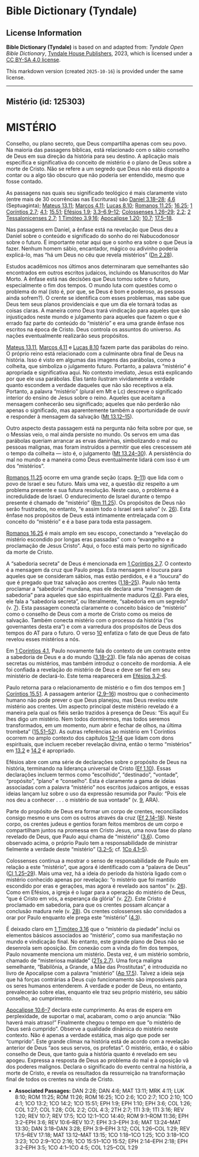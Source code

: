 # Bible Dictionary (Tyndale)

## License Information

**Bible Dictionary (Tyndale)** is based on and adapted from: _Tyndale Open Bible Dictionary_, [Tyndale House Publishers](https://tyndaleopenresources.com/), 2023, which is licensed under a [CC BY-SA 4.0 license](https://creativecommons.org/licenses/by-sa/4.0/legalcode.en).

This markdown version (created `2025-10-16`) is provided under the same license.



--------------------------------

## Mistério (id: 125303)

MISTÉRIO
========

Conselho, ou plano secreto, que Deus compartilha apenas com seu povo. Na maioria das passagens bíblicas, está relacionado com o sábio conselho de Deus em sua direção da história para seu destino. A aplicação mais específica e significativa do conceito de mistério é o plano de Deus sobre a morte de Cristo. Não se refere a um segredo que Deus não está disposto a contar ou a algo tão obscuro que não poderia ser entendido, mesmo que fosse contado.

As passagens nas quais seu significado teológico é mais claramente visto (entre mais de 30 ocorrências nas Escrituras) são [Daniel 3\.18–28](https://ref.ly/Dan3:18-Dan3:28); [4\.6](https://ref.ly/Dan4:6) (Septuaginta); [Mateus 13\.11](https://ref.ly/Matt13:11); [Marcos 4\.11](https://ref.ly/Mark4:11); [Lucas 8\.10](https://ref.ly/Luke8:10); [Romanos 11\.25](https://ref.ly/Rom11:25); [16\.25](https://ref.ly/Rom16:25); [1 Coríntios 2\.7](https://ref.ly/1Cor2:7); [4\.1](https://ref.ly/1Cor4:1); [15\.51](https://ref.ly/1Cor15:51); [Efésios 1\.9](https://ref.ly/Eph1:9); [3\.3–6,9–12](https://ref.ly/Eph3:3-Eph3:6); [Colossenses 1\.26–29](https://ref.ly/Col1:26-Col1:29); [2\.2](https://ref.ly/Col2:2); [2 Tessalonicenses 2\.7](https://ref.ly/2Thess2:7); [1 Timóteo 3\.9,16](https://ref.ly/1Tim3:9); [Apocalipse 1\.20](https://ref.ly/Rev1:20); [10\.7](https://ref.ly/Rev10:7); [17\.5–18](https://ref.ly/Rev17:5-Rev17:18).

Nas passagens em Daniel, a ênfase está na revelação que Deus deu a Daniel sobre o conteúdo e significado do sonho do rei Nabucodonosor sobre o futuro. É importante notar aqui que o sonho era sobre o que Deus ia fazer. Nenhum homem sábio, encantador, mágico ou adivinho poderia explicá\-lo, mas “há um Deus no céu que revela mistérios” ([Dn 2\.28](https://ref.ly/Dan2:28)).

Estudos acadêmicos nos últimos anos determinaram que semelhantes são encontrados em outros escritos judaicos, incluindo os Manuscritos do Mar Morto. A ênfase está nas decisões que Deus tomou sobre o futuro, especialmente o fim dos tempos. O mundo luta com questões como o problema do mal (isto é, por que, se Deus é bom e poderoso, as pessoas ainda sofrem?). O crente se identifica com esses problemas, mas sabe que Deus tem seus planos providenciais e que um dia ele tornará todas as coisas claras. A maneira como Deus trará vindicação para aqueles que são injustiçados neste mundo e julgamento para aqueles que fazem o que é errado faz parte do conteúdo do “mistério” e era uma grande ênfase nos escritos na época de Cristo. Deus controla os assuntos do universo. As nações eventualmente realizarão seus propósitos.

[Mateus 13\.11](https://ref.ly/Matt13:11), [Marcos 4\.11](https://ref.ly/Mark4:11) e [Lucas 8\.10](https://ref.ly/Luke8:10) fazem parte das parábolas do reino. O próprio reino está relacionado com a culminante obra final de Deus na história. Isso é visto em algumas das imagens das parábolas, como a colheita, que simboliza o julgamento futuro. Portanto, a palavra “mistério” é apropriada e significativa aqui. No contexto imediato, Jesus está explicando por que ele usa parábolas. Elas tanto ilustram vividamente a verdade quanto escondem a verdade daqueles que não são receptivos a ela. Portanto, a palavra “mistério” (plural em Mt e Lc) descreve o significado interior do ensino de Jesus sobre o reino. Aqueles que aceitam a mensagem conhecerão seu significado; aqueles que não perderão não apenas o significado, mas aparentemente também a oportunidade de ouvir e responder à mensagem da salvação ([Mt 13\.12–15](https://ref.ly/Matt13:12-Matt13:15)).

Outro aspecto desta passagem está na pergunta não feita sobre por que, se o Messias veio, o mal ainda persiste no mundo. Os servos em uma das parábolas queriam arrancar as ervas daninhas, simbolizando o mal ou pessoas malignas, mas foram instruídos a permitir que eles crescessem até o tempo da colheita — isto é, o julgamento ([Mt 13\.24–30](https://ref.ly/Matt13:24-Matt13:30)). A persistência do mal no mundo e a maneira como Deus eventualmente lidará com isso é um dos “mistérios”.

[Romanos 11\.25](https://ref.ly/Rom11:25) ocorre em uma grande seção (caps. [9–11](https://ref.ly/Rom9:1-Rom11:36)) que lida com o povo de Israel e seu futuro. Mais uma vez, a questão diz respeito a um problema presente e sua futura resolução. Neste caso, o problema é a incredulidade de Israel. O endurecimento de Israel durante o tempo presente é chamado de “mistério” ([Rm 11\.25](https://ref.ly/Rom11:25)). Os propósitos de Deus não serão frustrados, no entanto, “e assim todo o Israel será salvo” (v. [26](https://ref.ly/Rom11:26)). Esta ênfase nos propósitos de Deus está intimamente entrelaçada com o conceito do “mistério” e é a base para toda esta passagem.

[Romanos 16\.25](https://ref.ly/Rom16:25) é mais amplo em seu escopo, conectando a “revelação do mistério escondido por longas eras passadas” com o “evangelho e a proclamação de Jesus Cristo”. Aqui, o foco está mais perto no significado da morte de Cristo.

A “sabedoria secreta” de Deus é mencionada em [1 Coríntios 2\.7](https://ref.ly/1Cor2:7). O contexto é a mensagem da cruz que Paulo prega. Esta mensagem é loucura para aqueles que se consideram sábios, mas estão perdidos, e é a “loucura” do que é pregado que traz salvação aos crentes ([1\.18–25](https://ref.ly/1Cor1:18-1Cor1:25)). Paulo não tenta proclamar a “sabedoria” mundana, mas ele declara uma “mensagem de sabedoria” para aqueles que são espiritualmente maduros ([2\.6](https://ref.ly/1Cor2:6)). Para eles, ele fala a “sabedoria secreta”, ou literalmente, “sabedoria em um segredo” (v. [7](https://ref.ly/1Cor2:7)). Esta passagem conecta claramente o conceito básico de “mistério” como o conselho de Deus com a morte de Cristo como os meios de salvação. Também conecta mistério com o processo da história (“os governantes desta era”) e com a varredura dos propósitos de Deus dos tempos do AT para o futuro. O verso [10](https://ref.ly/1Cor2:10) enfatiza o fato de que Deus de fato revelou esses mistérios a nós.

Em [1 Coríntios 4\.1](https://ref.ly/1Cor4:1), Paulo novamente fala do contexto de um contraste entre a sabedoria de Deus e a do mundo ([3\.18–23](https://ref.ly/1Cor3:18-1Cor3:23)). Ele fala não apenas de coisas secretas ou mistérios, mas também introduz o conceito de mordomia. A ele foi confiada a revelação do mistério de Deus e deve ser fiel em seu ministério de declará\-lo. Este tema reaparecerá em [Efésios 3\.2–6](https://ref.ly/Eph3:2-Eph3:6).

Paulo retorna para o relacionamento de mistério e o fim dos tempos em [1 Coríntios 15\.51](https://ref.ly/1Cor15:51). A passagem anterior ([2\.9–16](https://ref.ly/1Cor2:9-1Cor2:16)) mostrou que o conhecimento humano não pode prever o que Deus planejou, mas Deus revelou este mistério aos crentes. Um aspecto principal deste mistério revelado é a maneira pela qual os fiéis serão trazidos à presença de Deus: “Eis aqui! Eu lhes digo um mistério. Nem todos dormiremos, mas todos seremos transformados, em um momento, num abrir e fechar de olhos, na última trombeta” ([15\.51–52](https://ref.ly/1Cor15:51-1Cor15:52)). As outras referências ao mistério em 1 Coríntios ocorrem no amplo contexto dos capítulos [12–14](https://ref.ly/1Cor12:1-1Cor14:40) que lidam com dons espirituais, que incluem receber revelação divina, então o termo “mistérios” em [13\.2](https://ref.ly/1Cor13:2) e [14\.2](https://ref.ly/1Cor14:2) é apropriado.

Efésios abre com uma série de declarações sobre o propósito de Deus na história, terminando na liderança universal de Cristo ([Ef 1\.10](https://ref.ly/Eph1:10)). Essas declarações incluem termos como “escolhido”, “destinado”, “vontade”, “propósito”, “plano” e “conselho”. Esta é claramente a gama de ideias associadas com a palavra “mistério” nos escritos judaicos antigos, e essas ideias lançam luz sobre o uso da expressão resumida por Paulo: “Pois ele nos deu a conhecer . . . o mistério de sua vontade” (v. [9](https://ref.ly/Eph1:9), ARA).

Parte do propósito de Deus era formar um corpo de crentes, reconciliados consigo mesmo e uns com os outros através da cruz ([Ef 2\.14–18](https://ref.ly/Eph2:14-Eph2:18)). Neste corpo, os crentes judeus e gentios foram feitos membros de um corpo e compartilham juntos na promessa em Cristo Jesus, uma nova fase do plano revelado de Deus, que Paulo aqui chama de “mistério” ([3\.6](https://ref.ly/Eph3:6)). Como observado acima, o próprio Paulo tem a responsabilidade de ministrar fielmente a verdade deste “mistério” ([3\.2–5](https://ref.ly/Eph3:2-Eph3:5); cf. [1Co 4\.1–5](https://ref.ly/1Cor4:1-1Cor4:5)).

Colossenses continua a mostrar o senso de responsabilidade de Paulo em relação a este “mistério”, que agora é identificado com a “palavra de Deus” ([Cl 1\.25–29](https://ref.ly/Col1:25-Col1:29)). Mais uma vez, há a ideia do período da história ligado com o mistério conhecido apenas por revelação: “o mistério que foi mantido escondido por eras e gerações, mas agora é revelado aos santos” (v. [26](https://ref.ly/Col1:26)). Como em Efésios, a igreja é o lugar para a operação do mistério de Deus, “que é Cristo em vós, a esperança da glória” (v. [27](https://ref.ly/Col1:27)). Este Cristo é proclamado em sabedoria, para que os crentes possam alcançar a conclusão madura nele (v. [28](https://ref.ly/Col1:28)). Os crentes colossenses são convidados a orar por Paulo enquanto ele prega este “mistério” ([4\.3](https://ref.ly/Col4:3)).

É deixado claro em [1 Timóteo 3\.16](https://ref.ly/1Tim3:16) que o “mistério da piedade” inclui os elementos básicos associados ao “mistério”, como sua manifestação no mundo e vindicação final. No entanto, este grande plano de Deus não se desenrola sem oposição. Em conexão com a vinda do fim dos tempos, Paulo novamente menciona um mistério. Desta vez, é um mistério sombrio, chamado de “misteriosa maldade” ([2Ts 2\.7](https://ref.ly/2Thess2:7)). Uma força maligna semelhante, “Babilônia, a Grande, a Mãe das Prostitutas”, é introduzida no livro de Apocalipse com a palavra “mistério” ([Ap 17\.5](https://ref.ly/Rev17:5)). Talvez a ideia seja que há forças contrárias a Deus cujo funcionamento são impossíveis para os seres humanos entenderem. A verdade e poder de Deus, no entanto, prevalecerão sobre elas, enquanto ele traz seu próprio mistério, seu sábio conselho, ao cumprimento.

[Apocalipse 10\.6–7](https://ref.ly/Rev10:6-Rev10:7) declara este cumprimento. As eras de espera em perplexidade, de suportar o mal, acabaram, como o anjo anuncia: “Não haverá mais atraso!” Finalmente chegou o tempo em que “o mistério de Deus será cumprido”. Observe a qualidade dinâmica do mistério neste contexto. Não é apenas a verdade estática, mas algo que pode ser “cumprido”. Este grande clímax na história está de acordo com a revelação anterior de Deus “aos seus servos, os profetas”. O mistério, então, é o sábio conselho de Deus, que tanto guia a história quanto é revelado em seu apogeu. Expressa a resposta de Deus ao problema do mal e à oposição vã dos poderes malignos. Declara o significado do evento central na história, a morte de Cristo, e revela os resultados da ressurreição na transformação final de todos os crentes na vinda de Cristo.

* **Associated Passages:** DAN 2:28; DAN 4:6; MAT 13:11; MRK 4:11; LUK 8:10; ROM 11:25; ROM 11:26; ROM 16:25; 1CO 2:6; 1CO 2:7; 1CO 2:10; 1CO 4:1; 1CO 13:2; 1CO 14:2; 1CO 15:51; EPH 1:9; EPH 1:10; EPH 3:6; COL 1:26; COL 1:27; COL 1:28; COL 2:2; COL 4:3; 2TH 2:7; 1TI 3:9; 1TI 3:16; REV 1:20; REV 10:7; REV 17:5; 1CO 12:1–1CO 14:40; ROM 9:1–ROM 11:36; EPH 3:2–EPH 3:6; REV 10:6–REV 10:7; EPH 3:3–EPH 3:6; MAT 13:24–MAT 13:30; DAN 3:18–DAN 3:28; EPH 3:9–EPH 3:12; COL 1:26–COL 1:29; REV 17:5–REV 17:18; MAT 13:12–MAT 13:15; 1CO 1:18–1CO 1:25; 1CO 3:18–1CO 3:23; 1CO 2:9–1CO 2:16; 1CO 15:51–1CO 15:52; EPH 2:14–EPH 2:18; EPH 3:2–EPH 3:5; 1CO 4:1–1CO 4:5; COL 1:25–COL 1:29

